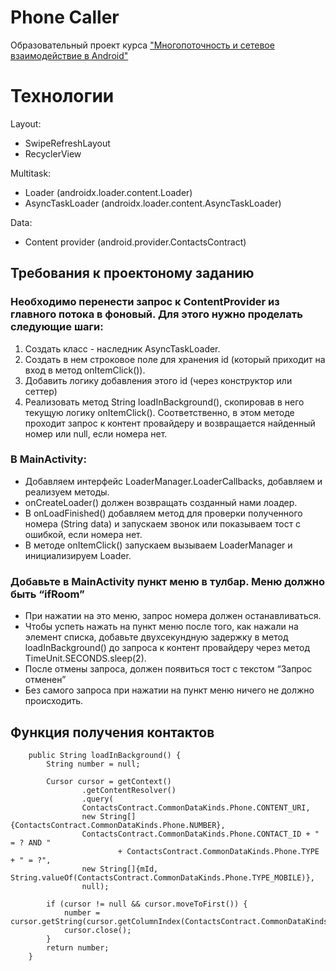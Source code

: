# Phone Caller
Образовательный проект курса ["Многопоточность и сетевое взаимодействие в Android"](https://www.coursera.org/learn/android-multithreading-and-network) 

# Технологии 
Layout:
- SwipeRefreshLayout
- RecyclerView

Multitask:
- Loader (androidx.loader.content.Loader)
- AsyncTaskLoader (androidx.loader.content.AsyncTaskLoader)
    
Data:
- Content provider (android.provider.ContactsContract)

## Требования к проектоному заданию
### Необходимо перенести запрос к ContentProvider из главного потока в фоновый. Для этого нужно проделать следующие шаги:

1. Создать класс - наследник AsyncTaskLoader<String>.
2. Создать в нем строковое поле для хранения id (который приходит на вход в метод onItemClick()).
3. Добавить логику добавления этого id (через конструктор или сеттер)
4. Реализовать метод String loadInBackground(), скопировав в него текущую логику onItemClick(). Соответственно, в этом методе проходит запрос к контент провайдеру и возвращается найденный номер или null, если номера нет.

### В MainActivity:
- Добавляем интерфейс LoaderManager.LoaderCallbacks<String>, добавляем и реализуем методы. 
- onCreateLoader() должен возвращать созданный нами лоадер.
- В onLoadFinished() добавляем метод для проверки полученного номера (String data) и запускаем звонок или показываем тост с ошибкой, если номера нет.
- В методе onItemClick() запускаем вызываем LoaderManager и инициализируем Loader.


### Добавьте в MainActivity пункт меню в тулбар. Меню должно быть “ifRoom”
- При нажатии на это меню, запрос номера должен останавливаться.
- Чтобы успеть нажать на пункт меню после того, как нажали на элемент списка, добавьте двухсекундную задержку в метод loadInBackground() до запроса к контент провайдеру через метод TimeUnit.SECONDS.sleep(2).
- После отмены запроса, должен появиться тост с текстом “Запрос отменен”
- Без самого запроса при нажатии на пункт меню ничего не должно происходить.

## Функция получения контактов
```
    public String loadInBackground() {
        String number = null;

        Cursor cursor = getContext()
                .getContentResolver()
                .query(
                ContactsContract.CommonDataKinds.Phone.CONTENT_URI,
                new String[]{ContactsContract.CommonDataKinds.Phone.NUMBER},
                ContactsContract.CommonDataKinds.Phone.CONTACT_ID + " = ? AND "
                        + ContactsContract.CommonDataKinds.Phone.TYPE + " = ?",
                new String[]{mId, String.valueOf(ContactsContract.CommonDataKinds.Phone.TYPE_MOBILE)},
                null);

        if (cursor != null && cursor.moveToFirst()) {
            number = cursor.getString(cursor.getColumnIndex(ContactsContract.CommonDataKinds.Phone.NUMBER));
            cursor.close();
        }
        return number;
    }
```